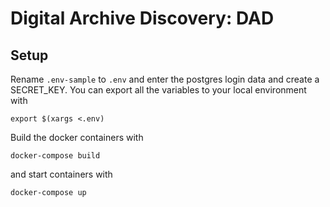 # Digital Archive Discovery: DAD
## Setup
Rename ```.env-sample``` to ```.env``` and enter the postgres login data and create a SECRET_KEY.
You can export all the variables to your local environment with

```
export $(xargs <.env)
```

Build the docker containers with

```
docker-compose build
```

and start containers with 

```
docker-compose up
```


